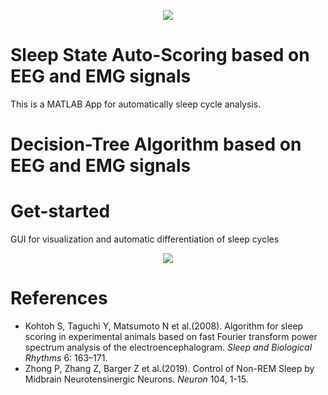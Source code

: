 <p align="center">
  <img src="https://li-shen-amy.github.io/profile/images/projects/sleep_eeg.jpg" />
</p>

# Sleep State Auto-Scoring based on EEG and EMG signals
This is a MATLAB App for automatically sleep cycle analysis.
# Decision-Tree Algorithm based on EEG and EMG signals

# Get-started
GUI for visualization and automatic differentiation of sleep cycles
<p align="center">
  <img src="https://li-shen-amy.github.io/profile/images/projects/sleep_gui.png" />
</p>

# References
- Kohtoh S, Taguchi Y, Matsumoto N et al.(2008). Algorithm for sleep scoring in experimental animals based on fast Fourier transform power spectrum analysis of the electroencephalogram. _Sleep and Biological Rhythms_ 6: 163–171. 
- Zhong P, Zhang Z, Barger Z et al.(2019). Control of Non-REM Sleep by Midbrain Neurotensinergic Neurons. _Neuron_ 104, 1-15. 
